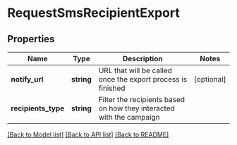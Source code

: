 # RequestSmsRecipientExport

## Properties
Name | Type | Description | Notes
------------ | ------------- | ------------- | -------------
**notify_url** | **string** | URL that will be called once the export process is finished | [optional] 
**recipients_type** | **string** | Filter the recipients based on how they interacted with the campaign | 

[[Back to Model list]](../README.md#documentation-for-models) [[Back to API list]](../README.md#documentation-for-api-endpoints) [[Back to README]](../README.md)


